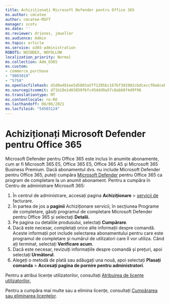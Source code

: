 ```yaml
---
title: Achiziționați Microsoft Defender pentru Office 365
ms.author: cmcatee
author: cmcatee-MSFT
manager: scotv
ms.date: ''
ms.reviewer: drjones, jmueller
ms.audience: Admin
ms.topic: article
ms.service: o365-administration
ROBOTS: NOINDEX, NOFOLLOW
localization_priority: Normal
ms.collection: Adm_O365
ms.custom:
- commerce_purchase
- "9003019"
- "5758"
ms.openlocfilehash: d1d0a481ee5d5803a5ff1205bc167bf301902cbdceccf0a6ceb8497ebc65e54a
ms.sourcegitcommit: d71b18e1403859fbfc45ddd9a57c8ab68f4d9f96
ms.translationtype: MT
ms.contentlocale: ro-RO
ms.lasthandoff: 08/06/2021
ms.locfileid: "54503124"
---
```

# <a name="purchase-microsoft-defender-for-office-365"></a>Achiziționați Microsoft Defender pentru Office 365

Microsoft Defender pentru Office 365 este inclus în anumite abonamente, cum ar fi Microsoft 365 E5, Office 365 E5, Office 365 A5 și Microsoft 365 Business Premium. Dacă abonamentul dvs. nu include Microsoft Defender pentru Office 365, puteți cumpăra [Microsoft Defender](/microsoft-365/security/office-365-security/office-365-atp) pentru Office 365 ca program de completare la un anumit abonament. Pentru a cumpăra în Centru de administrare Microsoft 365:

1. În centrul de administrare, accesați pagina **Achiziționare**  >  [servicii de](https://go.microsoft.com/fwlink/p/?linkid=868433) facturare.
2. În partea de jos a **paginii** Achiziționare servicii, în secțiunea Programe de completare, găsiți programul de completare Microsoft Defender pentru Office 365 și selectați **Detalii.** 
3. Pe pagina cu detaliile produsului, selectați **Cumpărare**.
4. Dacă este necesar, completați orice alte informații despre comandă. Aceste informații pot include selectarea abonamentului pentru care este programul de completare și numărul de utilizatori care îl vor utiliza. Când ați terminat, selectați **Verificare acum**.
5. Dacă este necesar, revizuiți informațiile despre comandă și prețuri, apoi selectați **Următorul**.
6. Alegeți o metodă de plată sau adăugați una nouă, apoi selectați **Plasați comanda**  >  **Accesați pagina de pornire pentru administratori**.

Pentru a atribui licențe utilizatorilor, consultați [Atribuirea de licențe utilizatorilor.](/microsoft-365/admin/manage/assign-licenses-to-users)

Pentru a cumpăra mai multe sau a elimina licențe, consultați [Cumpărarea sau eliminarea licențelor](/microsoft-365/commerce/licenses/buy-licenses#buy-or-remove-licenses-for-your-business-subscription).